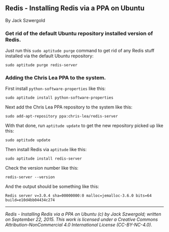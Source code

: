 ## Redis - Installing Redis via a PPA on Ubuntu

By Jack Szwergold

### Get rid of the default Ubuntu repository installed version of Redis.

Just run this `sudo aptitude purge` command to get rid of any Redis stuff installed via the default Ubuntu repository:

    sudo aptitude purge redis-server

### Adding the Chris Lea PPA to the system.

First install `python-software-properties` like this:

    sudo aptitude install python-software-properties

Next add the Chris Lea PPA repository to the system like this:

	sudo add-apt-repository ppa:chris-lea/redis-server
	
With that done, run `aptitude update` to get the new repository picked up like this:

	sudo aptitude update
	
Then install Redis via `aptitude` like this:

	sudo aptitude install redis-server

Check the version number like this:

	redis-server --version

And the output should be something like this:

	Redis server v=3.0.4 sha=00000000:0 malloc=jemalloc-3.6.0 bits=64 build=e10d4bb04434c274

***

*Redis - Installing Redis via a PPA on Ubuntu (c) by Jack Szwergold; written on September 22, 2015. This work is licensed under a Creative Commons Attribution-NonCommercial 4.0 International License (CC-BY-NC-4.0).*
